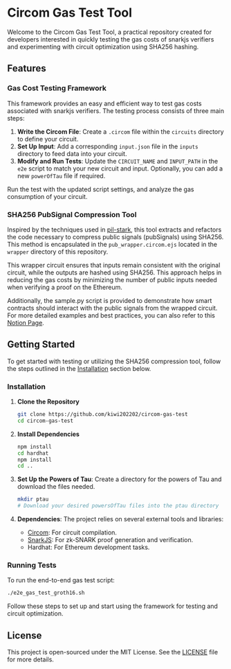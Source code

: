 # Circom Gas Test Tool

Welcome to the Circom Gas Test Tool, a practical repository created for developers interested in quickly testing the gas costs of snarkjs verifiers and experimenting with circuit optimization using SHA256 hashing. 

## Features

### Gas Cost Testing Framework
This framework provides an easy and efficient way to test gas costs associated with snarkjs verifiers. The testing process consists of three main steps:

1. **Write the Circom File**: Create a `.circom` file within the `circuits` directory to define your circuit.
2. **Set Up Input**: Add a corresponding `input.json` file in the `inputs` directory to feed data into your circuit.
3. **Modify and Run Tests**: Update the `CIRCUIT_NAME` and `INPUT_PATH` in the `e2e` script to match your new circuit and input. Optionally, you can add a new `powerOfTau` file if required.

Run the test with the updated script settings, and analyze the gas consumption of your circuit.

### SHA256 PubSignal Compression Tool
Inspired by the techniques used in [pil-stark](https://github.com/0xPolygonHermez/pil-stark/blob/main/circuits.bn128/stark_verifier.circom.ejs), this tool extracts and refactors the code necessary to compress public signals (pubSignals) using SHA256. This method is encapsulated in the `pub_wrapper.circom.ejs` located in the `wrapper` directory of this repository.

This wrapper circuit ensures that inputs remain consistent with the original circuit, while the outputs are hashed using SHA256. This approach helps in reducing the gas costs by minimizing the number of public inputs needed when verifying a proof on the Ethereum.

Additionally, the sample.py script is provided to demonstrate how smart contracts should interact with the public signals from the wrapped circuit. For more detailed examples and best practices, you can also refer to this [Notion Page](https://cheddar-string-d28.notion.site/Maximizing-Efficiency-in-Ethereum-ZKPs-Comparing-Groth16-and-FFLONK-Gas-Costs-and-Implementing-Best-ea6d32f73e9e428790417186db4177d5). 
## Getting Started
To get started with testing or utilizing the SHA256 compression tool, follow the steps outlined in the [Installation](#installation) section below.


### Installation

1. **Clone the Repository**
   ```bash
   git clone https://github.com/kiwi202202/circom-gas-test
   cd circom-gas-test
   ```

2. **Install Dependencies**
   ```bash
   npm install
   cd hardhat
   npm install
   cd ..
   ```

3. **Set Up the Powers of Tau**:
   Create a directory for the powers of Tau and download the files needed.
   ```bash
   mkdir ptau
   # Download your desired powersOfTau files into the ptau directory
   ```

4. **Dependencies**:
   The project relies on several external tools and libraries:
   - [Circom](https://github.com/iden3/circom): For circuit compilation.
   - [SnarkJS](https://github.com/iden3/snarkjs): For zk-SNARK proof generation and verification.
   - Hardhat: For Ethereum development tasks.

### Running Tests
To run the end-to-end gas test script:
```bash
./e2e_gas_test_groth16.sh
```

Follow these steps to set up and start using the framework for testing and circuit optimization.

## License
This project is open-sourced under the MIT License. See the [LICENSE](LICENSE) file for more details.

